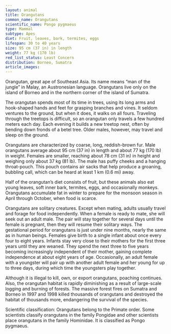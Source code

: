 ```yaml
---
layout: animal
title: Orangutans
common_name: Orangutans
scientific_name: Pongo pygmaeus
type: Mammal
subtype: Apes
diet: Fruit, leaves, bark, termites, eggs
lifespan: 30 to 40 years
size: 95 cm (37 in) in length
weight: 77 kg (170 lb)
red_list_status: Least Concern
distribution: Borneo, Sumatra
article_images: 
---
```


Orangutan, great ape of Southeast Asia. Its name means “man of the jungle” in Malay, an Austronesian language. Orangutans live only on the island of Borneo and in the northern corner of the island of Sumatra.

The orangutan spends most of its time in trees, using its long arms and hook-shaped hands and feet for grasping branches and vines. It seldom ventures to the ground, but when it does, it walks on all fours. Traveling through the treetops is difficult, so an orangutan only travels a few hundred meters each day. Each evening it builds a new treetop nest, often by bending down fronds of a betel tree. Older males, however, may travel and sleep on the ground.

Orangutans are characterized by coarse, long, reddish-brown fur. Male orangutans average about 95 cm (37 in) in length and about 77 kg (170 lb) in weight. Females are smaller, reaching about 78 cm (31 in) in height and weighing only about 37 kg (81 lb). The male has puffy cheeks and a hanging throat-pouch. This pouch contains air sacks that help produce a groaning, bubbling call, which can be heard at least 1 km (0.6 mi) away.

Half of the orangutan’s diet consists of fruit, but these animals also eat young leaves, soft inner bark, termites, eggs, and occasionally monkeys. Orangutans accumulate fat in winter to prepare for the monsoon season in April through October, when food is scarce.

Orangutans are solitary creatures. Except when mating, adults usually travel and forage for food independently. When a female is ready to mate, she will seek out an adult male. The pair will stay together for several days until the female is pregnant, then they will resume their solitary ways. The gestational period for orangutans is just under nine months, nearly the same as in human beings. Females give birth to a single infant about once every four to eight years. Infants stay very close to their mothers for the first three years until they are weaned. They spend the next three to five years becoming increasingly independent of their mother, gaining complete independence at about eight years of age. Occasionally, an adult female with a youngster will pair up with another adult female and her young for up to three days, during which time the youngsters play together.

Although it is illegal to kill, own, or export orangutans, poaching continues. Also, the orangutan habitat is rapidly diminishing as a result of large-scale logging and burning of forests. The massive forest fires on Sumatra and Borneo in 1997 and 1998 killed thousands of orangutans and destroyed the habitat of thousands more, endangering the survival of the species.

Scientific classification: Orangutans belong to the Primate order. Some scientists classify orangutans in the family Pongidae and other scientists place orangutans in the family Hominidae. It is classified as Pongo pygmaeus.